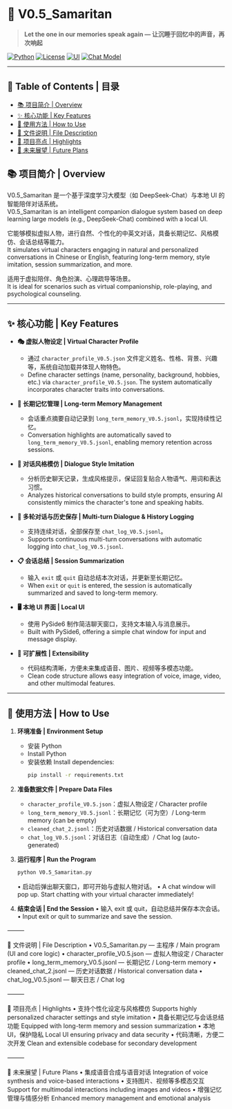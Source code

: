 # 🌟 V0.5_Samaritan  

> **Let the one in our memories speak again — 让沉睡于回忆中的声音，再次响起**  

[![Python](https://img.shields.io/badge/python-3.10+-blue?logo=python)](https://www.python.org/)
[![License](https://img.shields.io/badge/license-MIT-green.svg)](LICENSE)
[![UI](https://img.shields.io/badge/UI-PySide6-lightgrey?logo=qt)](UI)
[![Chat Model](https://img.shields.io/badge/model-DeepSeek--Chat-red)](https://deepseek.com/)

---

## 🧭 Table of Contents | 目录  
- [📚 项目简介 | Overview](#-项目简介--overview)
- [✨ 核心功能 | Key Features](#-核心功能--key-features)
- [🚀 使用方法 | How to Use](#-使用方法--how-to-use)
- [📂 文件说明 | File Description](#-文件说明--file-description)
- [🌈 项目亮点 | Highlights](#-项目亮点--highlights)
- [🔮 未来展望 | Future Plans](#-未来展望--future-plans)


## 📚 项目简介 | Overview  

V0.5_Samaritan 是一个基于深度学习大模型（如 DeepSeek-Chat）与本地 UI 的智能陪伴对话系统。  
V0.5_Samaritan is an intelligent companion dialogue system based on deep learning large models (e.g., DeepSeek-Chat) combined with a local UI.

它能够模拟虚拟人物，进行自然、个性化的中英文对话，具备长期记忆、风格模仿、会话总结等能力。  
It simulates virtual characters engaging in natural and personalized conversations in Chinese or English, featuring long-term memory, style imitation, session summarization, and more.

适用于虚拟陪伴、角色扮演、心理疏导等场景。  
It is ideal for scenarios such as virtual companionship, role-playing, and psychological counseling.

---

## ✨ 核心功能 | Key Features  

- **🎭 虚拟人物设定 | Virtual Character Profile**  
  - 通过 `character_profile_V0.5.json` 文件定义姓名、性格、背景、兴趣等，系统自动加载并体现人物特色。
  - Define character settings (name, personality, background, hobbies, etc.) via `character_profile_V0.5.json`. The system automatically incorporates character traits into conversations.

- **🧠 长期记忆管理 | Long-term Memory Management**  
  - 会话重点摘要自动记录到 `long_term_memory_V0.5.jsonl`，实现持续性记忆。
  - Conversation highlights are automatically saved to `long_term_memory_V0.5.jsonl`, enabling memory retention across sessions.

- **🎨 对话风格模仿 | Dialogue Style Imitation**  
  - 分析历史聊天记录，生成风格提示，保证回复贴合人物语气、用词和表达习惯。
  - Analyzes historical conversations to build style prompts, ensuring AI consistently mimics the character's tone and speaking habits.

- **📝 多轮对话与历史保存 | Multi-turn Dialogue & History Logging**  
  - 支持连续对话，全部保存至 `chat_log_V0.5.jsonl`。
  - Supports continuous multi-turn conversations with automatic logging into `chat_log_V0.5.jsonl`.

- **📋 会话总结 | Session Summarization**  
  - 输入 `exit` 或 `quit` 自动总结本次对话，并更新至长期记忆。
  - When `exit` or `quit` is entered, the session is automatically summarized and saved to long-term memory.

- **🖥️ 本地 UI 界面 | Local UI**  
  - 使用 PySide6 制作简洁聊天窗口，支持文本输入与消息展示。
  - Built with PySide6, offering a simple chat window for input and message display.

- **🔧 可扩展性 | Extensibility**  
  - 代码结构清晰，方便未来集成语音、图片、视频等多模态功能。
  - Clean code structure allows easy integration of voice, image, video, and other multimodal features.

---

## 🚀 使用方法 | How to Use  

1. **环境准备 | Environment Setup**
   - 安装 Python  
   - Install Python
   - 安装依赖 Install dependencies:
     ```bash
     pip install -r requirements.txt
     ```

2. **准备数据文件 | Prepare Data Files**
   - `character_profile_V0.5.json`：虚拟人物设定 / Character profile
   - `long_term_memory_V0.5.jsonl`：长期记忆（可为空）/ Long-term memory (can be empty)
   - `cleaned_chat_2.jsonl`：历史对话数据 / Historical conversation data
   - `chat_log_V0.5.jsonl`：对话日志（自动生成）/ Chat log (auto-generated)

3. **运行程序 | Run the Program**
   ```bash
   python V0.5_Samaritan.py
   ```
	•	启动后弹出聊天窗口，即可开始与虚拟人物对话。
	•	A chat window will pop up. Start chatting with your virtual character immediately!

4. **结束会话 | End the Session**
	•	输入 exit 或 quit，自动总结并保存本次会话。
	•	Input exit or quit to summarize and save the session.

⸻

📂 文件说明 | File Description
	•	V0.5_Samaritan.py — 主程序 / Main program (UI and core logic)
	•	character_profile_V0.5.json — 虚拟人物设定 / Character profile
	•	long_term_memory_V0.5.jsonl — 长期记忆 / Long-term memory
	•	cleaned_chat_2.jsonl — 历史对话数据 / Historical conversation data
	•	chat_log_V0.5.jsonl — 聊天日志 / Chat log

⸻

🌈 项目亮点 | Highlights
	•	支持个性化设定与风格模仿
Supports highly personalized character settings and style imitation
	•	具备长期记忆与会话总结功能
Equipped with long-term memory and session summarization
	•	本地 UI，保护隐私
Local UI ensuring privacy and data security
	•	代码清晰，方便二次开发
Clean and extensible codebase for secondary development

⸻

🔮 未来展望 | Future Plans
	•	集成语音合成与语音对话
Integration of voice synthesis and voice-based interactions
	•	支持图片、视频等多模态交互
Support for multimodal interactions including images and videos
	•	增强记忆管理与情感分析
Enhanced memory management and emotional analysis
